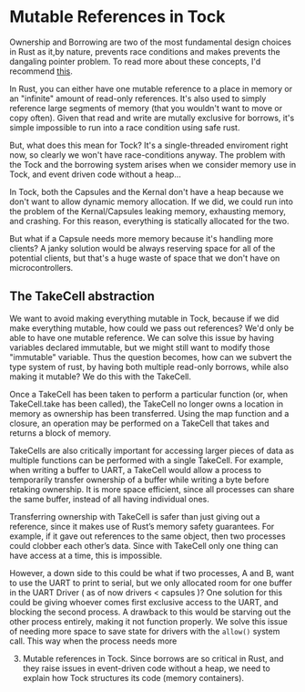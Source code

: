 # Mutable References in Tock

Ownership and Borrowing are two of the most fundamental design choices in Rust as it,by nature, prevents race
conditions and makes prevents the dangaling pointer problem. To read more about these concepts, I'd recommend 
[this](http://words.steveklabnik.com/a-30-minute-introduction-to-rust).

In Rust, you can either have one mutable reference to a place in memory or an "infinite" amount of read-only references.
It's also used to simply reference large segments of memory (that you wouldn't want to move or copy often). 
Given that read and write are mutally exclusive for borrows, it's simple impossible to run into a race condition using safe rust.

But, what does this mean for Tock? It's a single-threaded enviroment right now, so clearly we won't have race-conditions
anyway. The problem with the Tock and the borrowing system arises when we consider memory use in Tock, and event driven code
without a heap...

In Tock, both the Capsules and the Kernal don't have a heap because we don't want to allow dynamic memory allocation. If we did,
we could run into the problem of the Kernal/Capsules leaking memory, exhausting memory, and crashing. For this reason, everything
is statically allocated for the two.

But what if a Capsule needs more memory because it's handling more clients? A janky solution would be always reserving 
space for all of the potential clients, but that's a huge waste of space that we don't have on microcontrollers. 

## The TakeCell abstraction

We want to avoid making everything mutable in Tock, because if we did make everything mutable, how could we pass out references? We'd only be able to have one mutable reference. We can solve this issue by having variables declared immutable, but we might still want to modify those "immutable" variable. Thus the question becomes, how can we subvert the type system of rust, by having both multiple read-only borrows, while also making it mutable? We do this with the TakeCell.

Once a TakeCell has been taken to perform a particular function (or, when TakeCell.take has been called), the TakeCell no longer owns a location in memory as ownership has been transferred. Using the map function and a closure, an operation may be performed on a TakeCell that takes and returns a block of memory. 

TakeCells are also critically important for accessing larger pieces of data as multiple functions can be performed with a single TakeCell. For example, when writing a buffer to UART, a TakeCell would allow a process to temporarily transfer ownership of a buffer while writing a byte before retaking ownership. It is more space efficient, since all processes can share the same buffer, instead of all having individual ones. 

Transferring ownership with TakeCell is safer than just giving out a reference, since it makes use of Rust’s memory safety guarantees. For example, if it gave out references to the same object, then two processes could clobber each other’s data. Since with TakeCell only one thing can have access at a time, this is impossible. 




However, a down side to this could be what if two processes, A and B, want to use the UART to print to serial, but we only allocated
room for one buffer in the UART Driver ( as of now drivers < capsules )? 
One solution for this could be giving whoever comes first exclusive access to the UART, and blocking the second process. 
A drawback to this would be starving out the other process entirely, making it not function properly. We solve this issue of needing
more space to save state for drivers with the `allow()` system call. This way when the process needs more


3) Mutable references in Tock. Since borrows are so critical in Rust, and they raise issues in 
event-driven code without a heap, we need to explain how Tock structures its code (memory containers).
